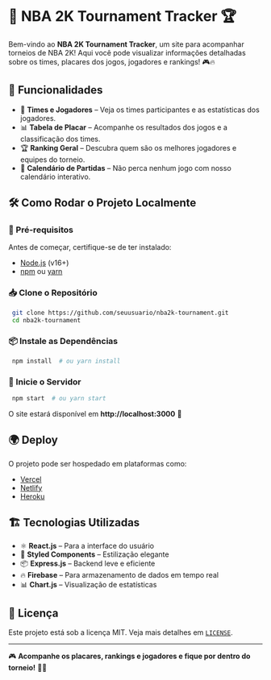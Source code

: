 # 🏀 NBA 2K Tournament Tracker 🏆

Bem-vindo ao **NBA 2K Tournament Tracker**, um site para acompanhar torneios de NBA 2K! Aqui você pode visualizar informações detalhadas sobre os times, placares dos jogos, jogadores e rankings! 🎮🔥

## 🚀 Funcionalidades
- 📌 **Times e Jogadores** – Veja os times participantes e as estatísticas dos jogadores.
- 📊 **Tabela de Placar** – Acompanhe os resultados dos jogos e a classificação dos times.
- 🏆 **Ranking Geral** – Descubra quem são os melhores jogadores e equipes do torneio.
- 📅 **Calendário de Partidas** – Não perca nenhum jogo com nosso calendário interativo.

## 🛠️ Como Rodar o Projeto Localmente

### 🔹 Pré-requisitos
Antes de começar, certifique-se de ter instalado:
- [Node.js](https://nodejs.org/) (v16+)
- [npm](https://www.npmjs.com/) ou [yarn](https://yarnpkg.com/)

### 📥 Clone o Repositório
```sh
 git clone https://github.com/seuusuario/nba2k-tournament.git
 cd nba2k-tournament
```

### 📦 Instale as Dependências
```sh
 npm install  # ou yarn install
```

### 🚀 Inicie o Servidor
```sh
 npm start  # ou yarn start
```
O site estará disponível em **http://localhost:3000** 🎯

## 🌍 Deploy
O projeto pode ser hospedado em plataformas como:
- [Vercel](https://vercel.com/)
- [Netlify](https://www.netlify.com/)
- [Heroku](https://www.heroku.com/)

## 🏗️ Tecnologias Utilizadas
- ⚛️ **React.js** – Para a interface do usuário
- 🎨 **Styled Components** – Estilização elegante
- 📦 **Express.js** – Backend leve e eficiente
- 🔥 **Firebase** – Para armazenamento de dados em tempo real
- 📊 **Chart.js** – Visualização de estatísticas

## 📜 Licença
Este projeto está sob a licença MIT. Veja mais detalhes em [`LICENSE`](LICENSE).

---
🎮 **Acompanhe os placares, rankings e jogadores e fique por dentro do torneio!** 🏀🔥

